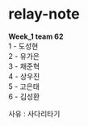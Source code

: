 # relay-note

**Week_1 team 62**  
1 - 도성현  
2 - 유가은  
3 - 채준혁  
4 - 상우진  
5 - 고은태  
6 - 김성환  

사유 : 사다리타기  

